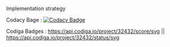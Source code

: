 Implementation strategy

Codacy Bage :
[![Codacy Badge](https://app.codacy.com/project/badge/Grade/5907fab463ad4cfda3db423f5d677aa1)](https://www.codacy.com/gh/sriiikar/M1_Prj/dashboard?utm_source=github.com&amp;utm_medium=referral&amp;utm_content=sriiikar/M1_Prj&amp;utm_campaign=Badge_Grade)


Codiga Badges :
https://api.codiga.io/project/32432/score/svg ||
https://api.codiga.io/project/32432/status/svg
